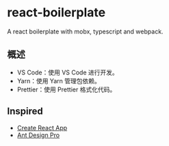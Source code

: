 # react-boilerplate

A react boilerplate with mobx, typescript and webpack.

## 概述

- VS Code：使用 VS Code 进行开发。
- Yarn：使用 Yarn 管理包依赖。
- Prettier：使用 Prettier 格式化代码。

## Inspired

- [Create React App](https://github.com/facebook/create-react-app/)
- [Ant Design Pro](https://github.com/ant-design/ant-design-pro/)